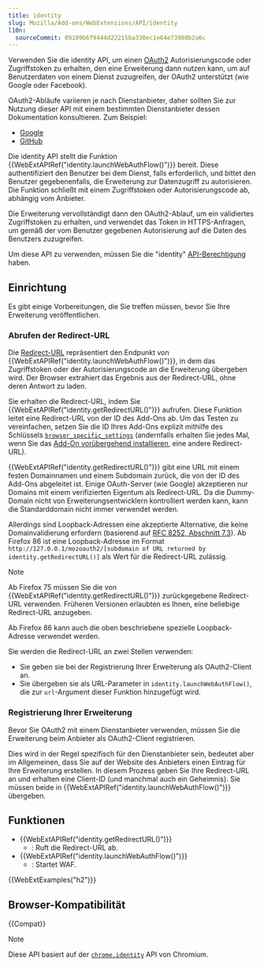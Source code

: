 ```yaml
---
title: identity
slug: Mozilla/Add-ons/WebExtensions/API/identity
l10n:
  sourceCommit: 09109b6f9444d22215ba330ec1e64e73980b2a6c
---
```


Verwenden Sie die identity API, um einen [OAuth2](https://oauth.net/2/) Autorisierungscode oder Zugriffstoken zu erhalten, den eine Erweiterung dann nutzen kann, um auf Benutzerdaten von einem Dienst zuzugreifen, der OAuth2 unterstützt (wie Google oder Facebook).

OAuth2-Abläufe variieren je nach Dienstanbieter, daher sollten Sie zur Nutzung dieser API mit einem bestimmten Dienstanbieter dessen Dokumentation konsultieren. Zum Beispiel:

- [Google](https://developers.google.com/identity/protocols/oauth2/javascript-implicit-flow)
- [GitHub](https://docs.github.com/en/apps/oauth-apps/building-oauth-apps/authorizing-oauth-apps)

Die identity API stellt die Funktion {{WebExtAPIRef("identity.launchWebAuthFlow()")}} bereit. Diese authentifiziert den Benutzer bei dem Dienst, falls erforderlich, und bittet den Benutzer gegebenenfalls, die Erweiterung zur Datenzugriff zu autorisieren. Die Funktion schließt mit einem Zugriffstoken oder Autorisierungscode ab, abhängig vom Anbieter.

Die Erweiterung vervollständigt dann den OAuth2-Ablauf, um ein validiertes Zugriffstoken zu erhalten, und verwendet das Token in HTTPS-Anfragen, um gemäß der vom Benutzer gegebenen Autorisierung auf die Daten des Benutzers zuzugreifen.

Um diese API zu verwenden, müssen Sie die "identity" [API-Berechtigung](/de/docs/Mozilla/Add-ons/WebExtensions/manifest.json/permissions#api_permissions) haben.

## Einrichtung

Es gibt einige Vorbereitungen, die Sie treffen müssen, bevor Sie Ihre Erweiterung veröffentlichen.

### Abrufen der Redirect-URL

Die [Redirect-URL](https://www.oauth.com/oauth2-servers/redirect-uris/) repräsentiert den Endpunkt von {{WebExtAPIRef("identity.launchWebAuthFlow()")}}, in dem das Zugriffstoken oder der Autorisierungscode an die Erweiterung übergeben wird. Der Browser extrahiert das Ergebnis aus der Redirect-URL, ohne deren Antwort zu laden.

Sie erhalten die Redirect-URL, indem Sie {{WebExtAPIRef("identity.getRedirectURL()")}} aufrufen. Diese Funktion leitet eine Redirect-URL von der ID des Add-Ons ab. Um das Testen zu vereinfachen, setzen Sie die ID Ihres Add-Ons explizit mithilfe des Schlüssels [`browser_specific_settings`](/de/docs/Mozilla/Add-ons/WebExtensions/manifest.json/browser_specific_settings) (andernfalls erhalten Sie jedes Mal, wenn Sie das [Add-On vorübergehend installieren](https://extensionworkshop.com/documentation/develop/temporary-installation-in-firefox/), eine andere Redirect-URL).

{{WebExtAPIRef("identity.getRedirectURL()")}} gibt eine URL mit einem festen Domainnamen und einem Subdomain zurück, die von der ID des Add-Ons abgeleitet ist. Einige OAuth-Server (wie Google) akzeptieren nur Domains mit einem verifizierten Eigentum als Redirect-URL. Da die Dummy-Domain nicht von Erweiterungsentwicklern kontrolliert werden kann, kann die Standarddomain nicht immer verwendet werden.

Allerdings sind Loopback-Adressen eine akzeptierte Alternative, die keine Domainvalidierung erfordern (basierend auf [RFC 8252, Abschnitt 7.3](https://datatracker.ietf.org/doc/html/rfc8252#section-7.3)). Ab Firefox 86 ist eine Loopback-Adresse im Format `http://127.0.0.1/mozoauth2/[subdomain of URL returned by identity.getRedirectURL()]` als Wert für die Redirect-URL zulässig.

> [!NOTE]
> Ab Firefox 75 müssen Sie die von {{WebExtAPIRef("identity.getRedirectURL()")}} zurückgegebene Redirect-URL verwenden. Früheren Versionen erlaubten es Ihnen, eine beliebige Redirect-URL anzugeben.
>
> Ab Firefox 86 kann auch die oben beschriebene spezielle Loopback-Adresse verwendet werden.

Sie werden die Redirect-URL an zwei Stellen verwenden:

- Sie geben sie bei der Registrierung Ihrer Erweiterung als OAuth2-Client an.
- Sie übergeben sie als URL-Parameter in `identity.launchWebAuthFlow()`, die zur `url`-Argument dieser Funktion hinzugefügt wird.

### Registrierung Ihrer Erweiterung

Bevor Sie OAuth2 mit einem Dienstanbieter verwenden, müssen Sie die Erweiterung beim Anbieter als OAuth2-Client registrieren.

Dies wird in der Regel spezifisch für den Dienstanbieter sein, bedeutet aber im Allgemeinen, dass Sie auf der Website des Anbieters einen Eintrag für Ihre Erweiterung erstellen. In diesem Prozess geben Sie Ihre Redirect-URL an und erhalten eine Client-ID (und manchmal auch ein Geheimnis). Sie müssen beide in {{WebExtAPIRef("identity.launchWebAuthFlow()")}} übergeben.

## Funktionen

- {{WebExtAPIRef("identity.getRedirectURL()")}}
  - : Ruft die Redirect-URL ab.
- {{WebExtAPIRef("identity.launchWebAuthFlow()")}}
  - : Startet WAF.

{{WebExtExamples("h2")}}

## Browser-Kompatibilität

{{Compat}}

> [!NOTE]
> Diese API basiert auf der [`chrome.identity`](https://developer.chrome.com/docs/extensions/reference/api/identity) API von Chromium.

<!--
// Copyright 2015 The Chromium Authors. All rights reserved.
//
// Redistribution and use in source and binary forms, with or without
// modification, are permitted provided that the following conditions are
// met:
//
//    * Redistributions of source code must retain the above copyright
// notice, this list of conditions and the following disclaimer.
//    * Redistributions in binary form must reproduce the above
// copyright notice, this list of conditions and the following disclaimer
// in the documentation and/or other materials provided with the
// distribution.
//    * Neither the name of Google Inc. nor the names of its
// contributors may be used to endorse or promote products derived from
// this software without specific prior written permission.
//
// THIS SOFTWARE IS PROVIDED BY THE COPYRIGHT HOLDERS AND CONTRIBUTORS
// "AS IS" AND ANY EXPRESS OR IMPLIED WARRANTIES, INCLUDING, BUT NOT
// LIMITED TO, THE IMPLIED WARRANTIES OF MERCHANTABILITY AND FITNESS FOR
// A PARTICULAR PURPOSE ARE DISCLAIMED. IN NO EVENT SHALL THE COPYRIGHT
// OWNER OR CONTRIBUTORS BE LIABLE FOR ANY DIRECT, INDIRECT, INCIDENTAL,
// SPECIAL, EXEMPLARY, OR CONSEQUENTIAL DAMAGES (INCLUDING, BUT NOT
// LIMITED TO, PROCUREMENT OF SUBSTITUTE GOODS OR SERVICES; LOSS OF USE,
// DATA, OR PROFITS; OR BUSINESS INTERRUPTION) HOWEVER CAUSED AND ON ANY
// THEORY OF LIABILITY, WHETHER IN CONTRACT, STRICT LIABILITY, OR TORT
// (INCLUDING NEGLIGENCE OR OTHERWISE) ARISING IN ANY WAY OUT OF THE USE
// OF THIS SOFTWARE, EVEN IF ADVISED OF THE POSSIBILITY OF SUCH DAMAGE.
-->
